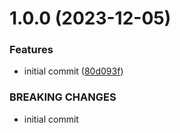 # 1.0.0 (2023-12-05)


### Features

* initial commit ([80d093f](https://github.com/MuchaSsak/home-budget/commit/80d093fde4bde9aa6d6a19c929568a0013e2d1e0))


### BREAKING CHANGES

* initial commit



